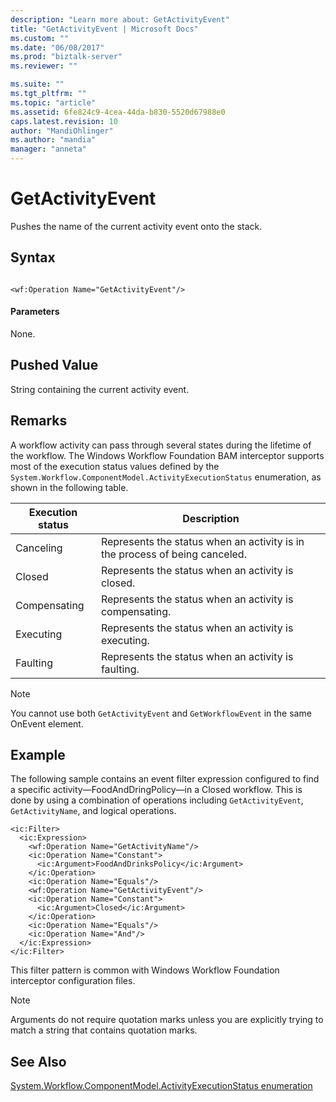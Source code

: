 ```yaml
---
description: "Learn more about: GetActivityEvent"
title: "GetActivityEvent | Microsoft Docs"
ms.custom: ""
ms.date: "06/08/2017"
ms.prod: "biztalk-server"
ms.reviewer: ""

ms.suite: ""
ms.tgt_pltfrm: ""
ms.topic: "article"
ms.assetid: 6fe824c9-4cea-44da-b830-5520d67988e0
caps.latest.revision: 10
author: "MandiOhlinger"
ms.author: "mandia"
manager: "anneta"
---
```

# GetActivityEvent
Pushes the name of the current activity event onto the stack.

## Syntax

```

<wf:Operation Name="GetActivityEvent"/>
```

#### Parameters
 None.

## Pushed Value
 String containing the current activity event.

## Remarks
 A workflow activity can pass through several states during the lifetime of the workflow. The Windows Workflow Foundation BAM interceptor supports most of the execution status values defined by the `System.Workflow.ComponentModel.ActivityExecutionStatus` enumeration, as shown in the following table.

|Execution status|Description|
|----------------------|-----------------|
|Canceling|Represents the status when an activity is in the process of being canceled.|
|Closed|Represents the status when an activity is closed.|
|Compensating|Represents the status when an activity is compensating.|
|Executing|Represents the status when an activity is executing.|
|Faulting|Represents the status when an activity is faulting.|

> [!NOTE]
>  You cannot use both `GetActivityEvent` and `GetWorkflowEvent` in the same OnEvent element.

## Example
 The following sample contains an event filter expression configured to find a specific activity—FoodAndDringPolicy—in a Closed workflow. This is done by using a combination of operations including `GetActivityEvent`, `GetActivityName`, and logical operations.

```
<ic:Filter>
  <ic:Expression>
    <wf:Operation Name="GetActivityName"/>
    <ic:Operation Name="Constant">
      <ic:Argument>FoodAndDrinksPolicy</ic:Argument>
    </ic:Operation>
    <ic:Operation Name="Equals"/>
    <wf:Operation Name="GetActivityEvent"/>
    <ic:Operation Name="Constant">
      <ic:Argument>Closed</ic:Argument>
    </ic:Operation>
    <ic:Operation Name="Equals"/>
    <ic:Operation Name="And"/>
  </ic:Expression>
</ic:Filter>
```

 This filter pattern is common with Windows Workflow Foundation interceptor configuration files.

> [!NOTE]
>  Arguments do not require quotation marks unless you are explicitly trying to match a string that contains quotation marks.

## See Also
 [System.Workflow.ComponentModel.ActivityExecutionStatus enumeration](https://go.microsoft.com/fwlink/?LinkId=119570)
